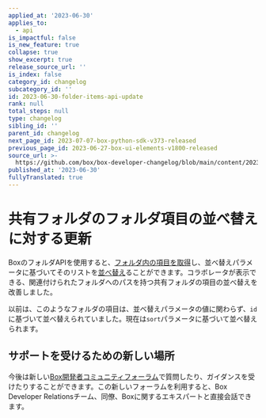 ```yaml
---
applied_at: '2023-06-30'
applies_to:
  - api
is_impactful: false
is_new_feature: true
collapse: true
show_excerpt: true
release_source_url: ''
is_index: false
category_id: changelog
subcategory_id: ''
id: 2023-06-30-folder-items-api-update
rank: null
total_steps: null
type: changelog
sibling_id: ''
parent_id: changelog
next_page_id: 2023-07-07-box-python-sdk-v373-released
previous_page_id: 2023-06-27-box-ui-elements-v1800-released
source_url: >-
  https://github.com/box/box-developer-changelog/blob/main/content/2023/06-30-folder-items-api-update.md
published_at: '2023-06-30'
fullyTranslated: true
---
```

# 共有フォルダのフォルダ項目の並べ替えに対する更新

BoxのフォルダAPIを使用すると、[フォルダ内の項目を取得][1]し、並べ替えパラメータに基づいてそのリストを[並べ替え][2]ることができます。コラボレータが表示できる、関連付けられたフォルダへのパスを持つ共有フォルダの項目の並べ替えを改善しました。

以前は、このようなフォルダの項目は、並べ替えパラメータの値に関わらず、`id`に基づいて並べ替えられていました。現在は`sort`パラメータに基づいて並べ替えられます。

## サポートを受けるための新しい場所

今後は新しい[Box開発者コミュニティフォーラム][3]で質問したり、ガイダンスを受けたりすることができます。この新しいフォーラムを利用すると、Box Developer Relationsチーム、同僚、Boxに関するエキスパートと直接会話できます。

[1]: e://get-folders-id-items

[2]: e://get-folders-id-items#param-sort

[3]: https://forum.box.com/

